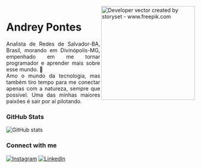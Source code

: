  <img align="right" alt="Developer vector created by storyset - www.freepik.com" height="250" src="https://www.genesecloud.academy/wp-content/uploads/2021/06/Programming-amico.png">

<h1>
    <span>Andrey Pontes</span>
</h1>

<p align="justify">Analista de Redes de Salvador-BA, Brasil, morando em Divinópolis-MG, empenhado em me tornar programador e aprender mais sobre esse mundo. 🚀 
<br>
 Amo o mundo da tecnologia, mas também tiro tempo para me conectar apenas com a natureza, sempre que possível. Uma das minhas maiores paixões é sair por aí pilotando</a>.</p>



<h3 align="left">GitHub Stats</h3>

![GitHub stats](https://github-readme-stats-git-masterrstaa-rickstaa.vercel.app/api?username=Andrey-pnts&hide_title=true&show_icons=true&include_all_commits=false&count_private=true&line_height=25&hide=issues&bg_color=000&title_color=F0066ff&text_color=FFF&border_radius=3&border_color=36123c&icon_color=0066ff&theme=jolly)


<h3 align="left">Connect with me</h3>

[![Instagram](https://img.shields.io/badge/-Instagram-000?style=for-the-badge&logo=instagram&logoColor=0066ff&color:FFF)](https://www.instagram.com/4ndreyy/)
[![LinkedIn](https://img.shields.io/badge/-LinkedIn-000?style=for-the-badge&logo=linkedin&logoColor=0066ff&color:FFF)](https://www.linkedin.com/in/andrey-pontes-667b6623a/)

